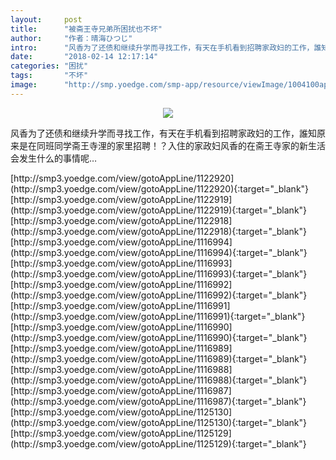 ```yaml
---
layout:     post
title:      "被斋王寺兄弟所困扰也不坏"
author:     "作者：晴海ひつじ"
intro:      "风香为了还债和继续升学而寻找工作，有天在手机看到招聘家政妇的工作，誰知原来是在同班同学斋王寺浬的家里招聘！？入住的家政妇风香的在斋王寺家的新生活会发生什么的事情呢…"
date:       "2018-02-14 12:17:14"
categories: "困扰"
tags:       "不坏"
image:      "http://smp.yoedge.com/smp-app/resource/viewImage/1004100appline.png"
---
```

<div style="text-align: center">
<p><img src="http://smp.yoedge.com/smp-app/resource/viewImage/1004100appline.png"/></p>
</div>
<p class="post-meta">
<span>风香为了还债和继续升学而寻找工作，有天在手机看到招聘家政妇的工作，誰知原来是在同班同学斋王寺浬的家里招聘！？入住的家政妇风香的在斋王寺家的新生活会发生什么的事情呢…</span>
</p>
[http://smp3.yoedge.com/view/gotoAppLine/1122920](http://smp3.yoedge.com/view/gotoAppLine/1122920){:target="_blank"}
[http://smp3.yoedge.com/view/gotoAppLine/1122919](http://smp3.yoedge.com/view/gotoAppLine/1122919){:target="_blank"}
[http://smp3.yoedge.com/view/gotoAppLine/1122918](http://smp3.yoedge.com/view/gotoAppLine/1122918){:target="_blank"}
[http://smp3.yoedge.com/view/gotoAppLine/1116994](http://smp3.yoedge.com/view/gotoAppLine/1116994){:target="_blank"}
[http://smp3.yoedge.com/view/gotoAppLine/1116993](http://smp3.yoedge.com/view/gotoAppLine/1116993){:target="_blank"}
[http://smp3.yoedge.com/view/gotoAppLine/1116992](http://smp3.yoedge.com/view/gotoAppLine/1116992){:target="_blank"}
[http://smp3.yoedge.com/view/gotoAppLine/1116991](http://smp3.yoedge.com/view/gotoAppLine/1116991){:target="_blank"}
[http://smp3.yoedge.com/view/gotoAppLine/1116990](http://smp3.yoedge.com/view/gotoAppLine/1116990){:target="_blank"}
[http://smp3.yoedge.com/view/gotoAppLine/1116989](http://smp3.yoedge.com/view/gotoAppLine/1116989){:target="_blank"}
[http://smp3.yoedge.com/view/gotoAppLine/1116988](http://smp3.yoedge.com/view/gotoAppLine/1116988){:target="_blank"}
[http://smp3.yoedge.com/view/gotoAppLine/1116987](http://smp3.yoedge.com/view/gotoAppLine/1116987){:target="_blank"}
[http://smp3.yoedge.com/view/gotoAppLine/1125130](http://smp3.yoedge.com/view/gotoAppLine/1125130){:target="_blank"}
[http://smp3.yoedge.com/view/gotoAppLine/1125129](http://smp3.yoedge.com/view/gotoAppLine/1125129){:target="_blank"}



